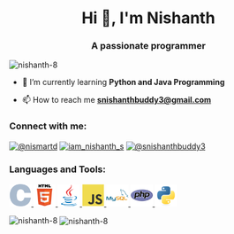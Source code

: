 

<!--
**Nishanth-8/Nishanth-8** is a ✨ _special_ ✨ repository because its `README.md` (this file) appears on your GitHub profile.

Here are some ideas to get you started:

- 🔭 I’m currently working on ...
- 🌱 I’m currently learning ...
- 👯 I’m looking to collaborate on ...
- 🤔 I’m looking for help with ...
- 💬 Ask me about ...
- 📫 How to reach me: ...
- 😄 Pronouns: ...
- ⚡ Fun fact: ...
-->
<h1 align="center">Hi 👋, I'm Nishanth</h1>
<h3 align="center">A passionate programmer</h3>

<p align="left"> <img src="https://komarev.com/ghpvc/?username=nishanth-8&label=Profile%20views&color=0e75b6&style=flat" alt="nishanth-8" /> </p>

- 🌱 I’m currently learning **Python and Java Programming**

- 📫 How to reach me **snishanthbuddy3@gmail.com**

<h3 align="left">Connect with me:</h3>
<p align="left">
<a href="https://twitter.com/@nismartd" target="blank"><img align="center" src="https://cdn.jsdelivr.net/npm/simple-icons@3.0.1/icons/twitter.svg" alt="@nismartd" height="30" width="40" /></a>
<a href="https://instagram.com/iam_nishanth_s" target="blank"><img align="center" src="https://cdn.jsdelivr.net/npm/simple-icons@3.0.1/icons/instagram.svg" alt="iam_nishanth_s" height="30" width="40" /></a>
<a href="https://www.hackerrank.com/@snishanthbuddy3" target="blank"><img align="center" src="https://cdn.jsdelivr.net/npm/simple-icons@3.0.1/icons/hackerrank.svg" alt="@snishanthbuddy3" height="30" width="40" /></a>
</p>

<h3 align="left">Languages and Tools:</h3>
<p align="left"> <a href="https://www.cprogramming.com/" target="_blank"> <img src="https://raw.githubusercontent.com/devicons/devicon/master/icons/c/c-original.svg" alt="c" width="40" height="40"/> </a> <a href="https://www.w3.org/html/" target="_blank"> <img src="https://raw.githubusercontent.com/devicons/devicon/master/icons/html5/html5-original-wordmark.svg" alt="html5" width="40" height="40"/> </a> <a href="https://www.java.com" target="_blank"> <img src="https://raw.githubusercontent.com/devicons/devicon/master/icons/java/java-original.svg" alt="java" width="40" height="40"/> </a> <a href="https://developer.mozilla.org/en-US/docs/Web/JavaScript" target="_blank"> <img src="https://raw.githubusercontent.com/devicons/devicon/master/icons/javascript/javascript-original.svg" alt="javascript" width="40" height="40"/> </a> <a href="https://www.mysql.com/" target="_blank"> <img src="https://raw.githubusercontent.com/devicons/devicon/master/icons/mysql/mysql-original-wordmark.svg" alt="mysql" width="40" height="40"/> </a> <a href="https://www.php.net" target="_blank"> <img src="https://raw.githubusercontent.com/devicons/devicon/master/icons/php/php-original.svg" alt="php" width="40" height="40"/> </a> <a href="https://www.python.org" target="_blank"> <img src="https://raw.githubusercontent.com/devicons/devicon/master/icons/python/python-original.svg" alt="python" width="40" height="40"/> </a> </p>

<p><img align="left" src="https://github-readme-stats.vercel.app/api/top-langs?username=nishanth-8&show_icons=true&locale=en&layout=compact" alt="nishanth-8" /></p>

<p>&nbsp;<img align="center" src="https://github-readme-stats.vercel.app/api?username=nishanth-8&show_icons=true&locale=en" alt="nishanth-8" /></p>
